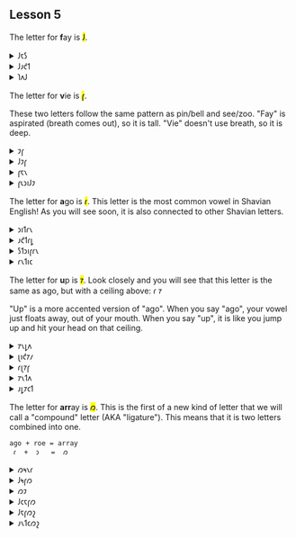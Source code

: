 ## Lesson 5

  
The letter for **f**ay is <mark>𐑓</mark>.

<details>
    <summary>𐑓𐑱𐑕</summary>
    <p>face</p>
</details>
<details>
    <summary>𐑓𐑨𐑒𐑑</summary>
    <p>fact</p>
</details>
<details>
    <summary>𐑐𐑵𐑓</summary>
    <p>poof</p>
</details>

The letter for **v**ie is <mark>𐑝</mark>.

These two letters follow the same pattern as pin/bell and see/zoo. "Fay" is aspirated (breath comes out), so it is tall. "Vie" doesn't use breath, so it is deep.

<details>
    <summary>𐑲𐑝</summary>
    <p>I've</p>
</details>
<details>
    <summary>𐑓𐑲𐑝</summary>
    <p>five</p>
</details>
<details>
    <summary>𐑝𐑱𐑯</summary>
    <p>vain / vane / vein</p>
</details>
<details>
    <summary>𐑝𐑧𐑮𐑦𐑓𐑲</summary>
    <p>verify</p>
</details>

The letter for **a**go is <mark>𐑩</mark>. This letter is the most common vowel in Shavian English! As you will see soon, it is also connected to other Shavian letters.

<details>
    <summary>𐑮𐑦𐑑𐑩𐑯</summary>
    <p>written</p>
</details>
<details>
    <summary>𐑨𐑒𐑑𐑩𐑛</summary>
    <p>acted</p>
</details>
<details>
    <summary>𐑕𐑑𐑮𐑦𐑝𐑩𐑯</summary>
    <p>striven</p>
</details>
<details>
    <summary>𐑩𐑯𐑑𐑦𐑤</summary>
    <p>until</p>
</details>

The letter for **u**p is <mark>𐑳</mark>. Look closely and you will see that this letter is the same as ago, but with a ceiling above: 𐑩 𐑳

"Up" is a more accented version of "ago". When you say "ago", your vowel just floats away, out of your mouth. When you say "up", it is like you jump up and hit your head on that ceiling.

<details>
    <summary>𐑳𐑯𐑛𐑵</summary>
    <p>undo</p>
</details>
<details>
    <summary>𐑚𐑦𐑒𐑳𐑥</summary>
    <p>become</p>
</details>
<details>
    <summary>𐑩𐑚𐑳𐑝</summary>
    <p>above</p>
</details>
<details>
    <summary>𐑳𐑯𐑑𐑵</summary>
    <p>unto</p>
</details>
<details>
    <summary>𐑨𐑛𐑳𐑤𐑑</summary>
    <p>adult</p>
</details>

The letter for **arr**ay is <mark>𐑼</mark>. This is the first of a new kind of letter that we will call a "compound" letter (AKA "ligature"). This means that it is two letters combined into one.

```
ago + roe = array
 𐑩  +  𐑮   =  𐑼
```

<details>
    <summary>𐑼𐑰𐑯𐑩</summary>
    <p>arena</p>
</details>
<details>
    <summary>𐑓𐑰𐑝𐑼</summary>
    <p>fever</p>
</details>
<details>
    <summary>𐑼𐑲</summary>
    <p>awry</p>
</details>
<details>
    <summary>𐑓𐑤𐑱𐑝𐑼</summary>
    <p>flavor / flavour</p>
</details>
<details>
    <summary>𐑓𐑱𐑝𐑼𐑟</summary>
    <p>favors / favours</p>
</details>
<details>
    <summary>𐑨𐑯𐑑𐑤𐑼𐑟</summary>
    <p>antlers</p>
</details>